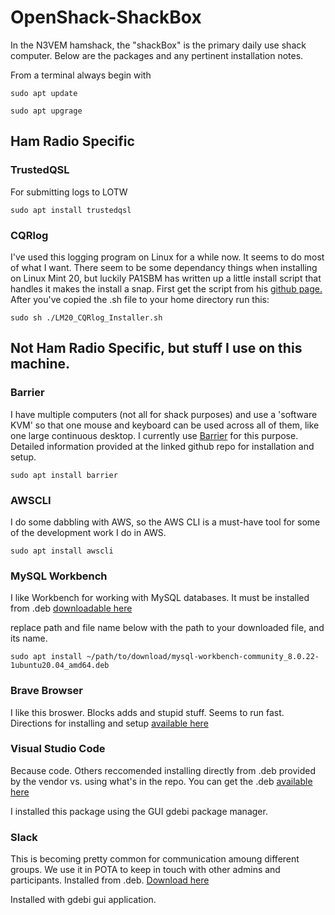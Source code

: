 # OpenShack-ShackBox

In the N3VEM hamshack, the "shackBox" is the primary daily use shack computer.  Below are the packages and any pertinent installation notes. 


From a terminal always begin with
```
sudo apt update

sudo apt upgrage
```
## Ham Radio Specific

### TrustedQSL
For submitting logs to LOTW
```
sudo apt install trustedqsl
```

### CQRlog
I've used this logging program on Linux for a while now.  It seems to do most of what I want. There seem to be some dependancy things when installing on Linux Mint 20, but luckily PA1SBM has written up a little install script that handles it makes the install a snap.  First get the script from his [github page.](https://github.com/pa1sbm/LM20_CQRlog_Installer) After you've copied the .sh file to your home directory run this:
```
sudo sh ./LM20_CQRlog_Installer.sh
```

## Not Ham Radio Specific, but stuff I use on this machine.

### Barrier
I have multiple computers (not all for shack purposes) and use a 'software KVM' so that one mouse and keyboard can be used across all of them, like one large continuous desktop.
I currently use [Barrier](https://github.com/debauchee/barrier) for this purpose. Detailed information provided at the linked github repo for installation and setup.
```
sudo apt install barrier
```

### AWSCLI
I do some dabbling with AWS, so the AWS CLI is a must-have tool for some of the development work I do in AWS.
```
sudo apt install awscli
```

### MySQL Workbench
I like Workbench for working with MySQL databases.  It must be installed from .deb [downloadable here](https://dev.mysql.com/downloads/workbench/)

replace path and file name below with the path to your downloaded file, and its name.
```
sudo apt install ~/path/to/download/mysql-workbench-community_8.0.22-1ubuntu20.04_amd64.deb
```

### Brave Browser
I like this broswer.  Blocks adds and stupid stuff. Seems to run fast.
Directions for installing and setup [available here](https://brave.com/linux/#linux)

### Visual Studio Code
Because code.  Others reccomended installing directly from .deb provided by the vendor vs. using what's in the repo.
You can get the .deb [available here](https://code.visualstudio.com/)

I installed this package using the GUI gdebi package manager.

### Slack
This is becoming pretty common for communication amoung different groups.  We use it in POTA to keep in touch with other admins and participants.
Installed from .deb.  [Download here](https://slack.com/downloads/linux)

Installed with gdebi gui application.
